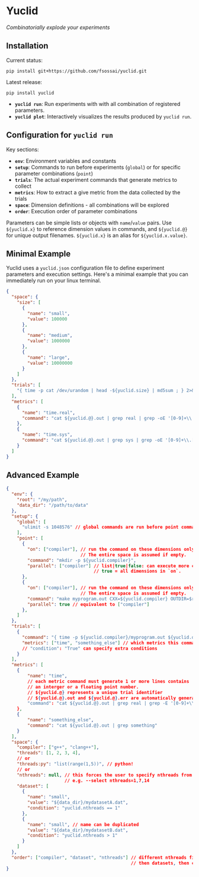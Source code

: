 # Yuclid

*Combinatorially explode your experiments*

## Installation

Current status:
```
pip install git+https://github.com/fsossai/yuclid.git
```

Latest release:
```
pip install yuclid
```

- **`yuclid run`**: Run experiments with with all combination of registered parameters.
- **`yuclid plot`**: Interactively visualizes the results produced by `yuclid run`.

## Configuration for `yuclid run`

Key sections:
- **`env`**: Environment variables and constants
- **`setup`**: Commands to run before experiments (`global`) or for specific parameter combinations (`point`)
- **`trials`**: The actual experiment commands that generate metrics to collect
- **`metrics`**: How to extract a give metric from the data collected by the trials
- **`space`**: Dimension definitions - all combinations will be explored
- **`order`**: Execution order of parameter combinations

Parameters can be simple lists or objects with `name`/`value` pairs.
Use `${yuclid.x}` to reference dimension values in commands, and `${yuclid.@}` for unique output filenames.
`${yuclid.x}` is an alias for `${yuclid.x.value}`.

## Minimal Example

Yuclid uses a `yuclid.json` configuration file to define experiment parameters and execution settings.
Here's a minimal example that you can immediately run on your linux terminal.

```json
{
  "space": {
    "size": [
      {
        "name": "small",
        "value": 100000
      },
      {
        "name": "medium",
        "value": 1000000
      },
      {
        "name": "large",
        "value": 10000000
      }
    ]
  },
  "trials": [
    "{ time -p cat /dev/urandom | head -${yuclid.size} | md5sum ; } 2>&1"
  ],
  "metrics": [
    {
      "name": "time.real",
      "command": "cat ${yuclid.@}.out | grep real | grep -oE '[0-9]+\\.[0-9]+'"
    },
    {
      "name": "time.sys",
      "command": "cat ${yuclid.@}.out | grep sys | grep -oE '[0-9]+\\.[0-9]+'"
    }
  ]
}
```


## Advanced Example


```json
{
  "env": {
    "root": "/my/path",
    "data_dir": "/path/to/data"
  },
  "setup": {
    "global": [
      "ulimit -s 1048576" // global commands are run before point commands
    ],
    "point": [
      {
        "on": ["compiler"], // run the command on these dimensions only.
                            // The entire space is assumed if empty.
        "command": "mkdir -p ${yuclid.compiler}",
        "parallel": ["compiler"] // list|true|false: can execute more commands in parallel
                                 // true = all dimensions in `on`.
      },
      {
        "on": ["compiler"], // run the command on these dimensions only.
                            // The entire space is assumed if empty.
        "command": "make myprogram.out CXX=${yuclid.compiler} OUTDIR=$root/build/${yuclid.compiler}",
        "parallel": true // equivalent to ["compiler"]
      },
    ]
  },
  "trials": [
    {
      "command": "{ time -p ${yuclid.compiler}/myprogram.out ${yuclid.dataset} ; } 2>&1",
      "metrics": ["time", "something_else"] // which metrics this command enables
      // "condition": "True" can specify extra conditions
    }
  ],
  "metrics": [
    {
        "name": "time",
        // each metric command must generate 1 or more lines contains
        // an interger or a floating point number.
        // ${yuclid.@} represents a unique trial identifier
        // ${yuclid.@}.out and ${yuclid.@}.err are automatically generated for each trial
        "command": "cat ${yuclid.@}.out | grep real | grep -E '[0-9]+\\.[0-9]+'"
    },
    {
        "name": "something_else",
        "command": "cat ${yuclid.@}.out | grep something"
    }
  ],
  "space": {
    "compiler": ["g++", "clang++"],
    "threads": [1, 2, 3, 4],
    // or
    "threads:py": "list(range(1,5))", // python!
    // or
    "nthreads": null, // this forces the user to specify nthreads from CLI
                      // e.g. --select nthreads=1,7,14
    "dataset": [
      {
        "name": "small",
        "value": "${data_dir}/mydatasetA.dat",
        "condition": "yuclid.nthreads == 1"
      },
      {
        "name": "small", // name can be duplicated
        "value": "${data_dir}/mydatasetB.dat",
        "condition": "yuclid.nthreads > 1"
      }
    ]
  },
  "order": ["compiler", "dataset", "nthreads"] // different nthreads first,
                                               // then datasets, then compilers
}
```

